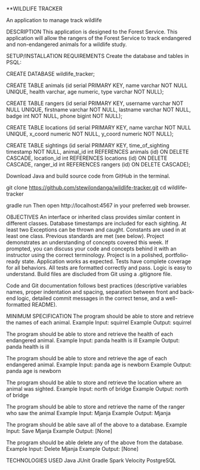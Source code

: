 **WILDLIFE TRACKER

An application to manage track wildlife

DESCRIPTION
This application is designed to the Forest Service. This application will allow the rangers of the Forest Service to track 
endangered and non-endangered animals for a wildlife study.

SETUP/INSTALLATION REQUIREMENTS
Create the database and tables in PSQL:

CREATE DATABASE wildlife_tracker; 

CREATE TABLE animals (id serial PRIMARY KEY, name varchar NOT NULL UNIQUE, health varchar, age numeric, type varchar NOT NULL); 

CREATE TABLE rangers (id serial PRIMARY KEY, username varchar NOT NULL UNIQUE, firstname varchar NOT NULL, 
lastname varchar NOT NULL, badge int NOT NULL, phone bigint NOT NULL); 

CREATE TABLE locations (id serial PRIMARY KEY, name varchar NOT NULL UNIQUE, x_coord numeric NOT NULL, 
y_coord numeric NOT NULL); 

CREATE TABLE sightings (id serial PRIMARY KEY, time_of_sighting timestamp NOT NULL, 
animal_id int REFERENCES animals (id) ON DELETE CASCADE, location_id int REFERENCES locations (id) ON DELETE CASCADE, 
ranger_id int REFERENCES rangers (id) ON DELETE CASCADE); 

Download Java and build source code from GitHub in the terminal.

git clone https://github.com/stewilondanga/wildlife-tracker.git cd wildlife-tracker 

gradle run Then open http://localhost:4567 in your preferred web browser.

OBJECTIVES
An interface or inherited class provides similar content in different classes. 
Database timestamps are included for each sighting. 
At least two Exceptions can be thrown and caught. 
Constants are used in at least one class. 
Previous standards are met (see below). 
Project demonstrates an understanding of concepts covered this week. 
If prompted, you can discuss your code and concepts behind it with an instructor using the correct terminology. 
Project is in a polished, portfolio-ready state. 
Application works as expected. 
Tests have complete coverage for all behaviors. 
All tests are formatted correctly and pass. 
Logic is easy to understand. 
Build files are discluded from Git using a .gitignore file. 

Code and Git documentation follows best practices (descriptive variables names, proper indentation and spacing, 
separation between front and back-end logic, detailed commit messages in the correct tense, and a well-formatted README). 

MINIMUM SPECIFICATION
The program should be able to store and retrieve the names of each animal. 
Example Input: squirrel 
Example Output: squirrel 

The program should be able to store and retrieve the health of each endangered animal. 
Example Input: panda health is ill 
Example Output: panda health is ill 

The program should be able to store and retrieve the age of each endangered animal. 
Example Input: panda age is newborn 
Example Output: panda age is newborn 

The program should be able to store and retrieve the location where an animal was sighted. 
Example Input: north of bridge 
Example Output: north of bridge 

The program should be able to store and retrieve the name of the ranger who saw the animal 
Example Input: Mjanja 
Example Output: Mjanja 

The program should be able save all of the above to a database. 
Example Input: Save Mjanja 
Example Output: [None] 

The program should be able delete any of the above from the database. 
Example Input: Delete Mjanja 
Example Output: [None] 

TECHNOLOGIES USED
Java 
JUnit 
Gradle 
Spark 
Velocity 
PostgreSQL 
